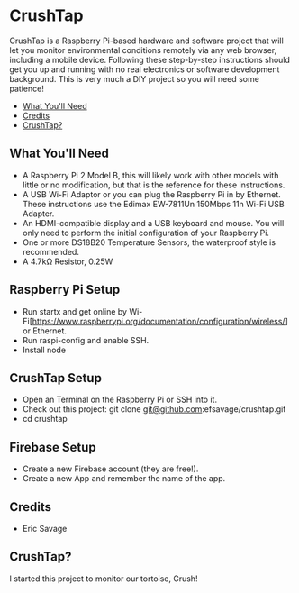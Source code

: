 CrushTap
==================

CrushTap is a Raspberry Pi-based hardware and software project that will let you monitor environmental conditions remotely via any web browser, including a mobile device.  Following these step-by-step instructions should get you up and running with no real electronics or software development background.  This is very much a DIY project so you will need some patience! 

  - [What You'll Need](#what-youll-need)
  - [Credits](#credits)
  - [CrushTap?](#name)
  
## What You'll Need

 - A Raspberry Pi 2 Model B, this will likely work with other models with little or no modification, but that is the reference for these instructions.
 - A USB Wi-Fi Adaptor or you can plug the Raspberry Pi in by Ethernet.  These instructions use the Edimax EW-7811Un 150Mbps 11n Wi-Fi USB Adapter.  
 - An HDMI-compatible display and a USB keyboard and mouse.  You will only need to perform the initial configuration of your Raspberry Pi. 
 - One or more DS18B20 Temperature Sensors, the waterproof style is recommended. 
 - A 4.7kΩ Resistor, 0.25W

## Raspberry Pi Setup

 - Run startx and get online by Wi-Fi[https://www.raspberrypi.org/documentation/configuration/wireless/] or Ethernet.
 - Run raspi-config and enable SSH.
 - Install node
 
## CrushTap Setup

 - Open an Terminal on the Raspberry Pi or SSH into it.
 - Check out this project: git clone git@github.com:efsavage/crushtap.git
 - cd crushtap
 
## Firebase Setup

 - Create a new Firebase account (they are free!).
 - Create a new App and remember the name of the app.

## Credits

 - Eric Savage

## CrushTap?

I started this project to monitor our tortoise, Crush! 